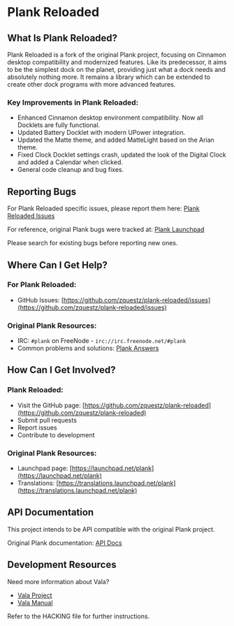 # Plank Reloaded

## What Is Plank Reloaded?

Plank Reloaded is a fork of the original Plank project, focusing on Cinnamon desktop compatibility
and modernized features. Like its predecessor, it aims to be the simplest dock on the planet,
providing just what a dock needs and absolutely nothing more. It remains a library which can be
extended to create other dock programs with more advanced features.

### Key Improvements in Plank Reloaded:
* Enhanced Cinnamon desktop environment compatibility. Now all Docklets are fully functional.
* Updated Battery Docklet with modern UPower integration.
* Updated the Matte theme, and added MatteLight based on the Arian theme.
* Fixed Clock Docklet settings crash, updated the look of the Digital Clock and added a Calendar when clicked.
* General code cleanup and bug fixes.

## Reporting Bugs

For Plank Reloaded specific issues, please report them here:
[Plank Reloaded Issues](https://github.com/zquestz/plank-reloaded/issues)

For reference, original Plank bugs were tracked at: [Plank Launchpad](https://bugs.launchpad.net/plank)

Please search for existing bugs before reporting new ones.

## Where Can I Get Help?

### For Plank Reloaded:
* GitHub Issues: [https://github.com/zquestz/plank-reloaded/issues](https://github.com/zquestz/plank-reloaded/issues)

### Original Plank Resources:
* IRC: `#plank` on FreeNode - `irc://irc.freenode.net/#plank`
* Common problems and solutions: [Plank Answers](https://answers.launchpad.net/plank)

## How Can I Get Involved?

### Plank Reloaded:
* Visit the GitHub page: [https://github.com/zquestz/plank-reloaded](https://github.com/zquestz/plank-reloaded)
* Submit pull requests
* Report issues
* Contribute to development

### Original Plank Resources:
* Launchpad page: [https://launchpad.net/plank](https://launchpad.net/plank)
* Translations: [https://translations.launchpad.net/plank](https://translations.launchpad.net/plank)

## API Documentation

This project intends to be API compatible with the original Plank project.

Original Plank documentation: [API Docs](http://people.ubuntu.com/~ricotz/docs/vala-doc/plank/index.htm)

## Development Resources

Need more information about Vala?

* [Vala Project](https://wiki.gnome.org/Projects/Vala)
* [Vala Manual](https://wiki.gnome.org/Projects/Vala/Manual)

Refer to the HACKING file for further instructions.
